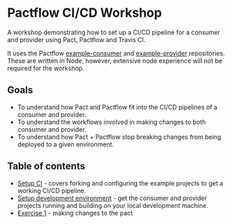 # Pactflow CI/CD Workshop

A workshop demonstrating how to set up a CI/CD pipeline for a consumer and provider using Pact, Pactflow and Travis CI.

It uses the Pactflow [example-consumer][example-consumer] and [example-provider][example-provider] repositories. These are written in Node, however, extensive node experience will not be required for the workshop.

## Goals

* To understand how Pact and Pactflow fit into the CI/CD pipelines of a consumer and provider.
* To understand the workflows involved in making changes to both consumer and provider.
* To understand how Pact + Pactflow stop breaking changes from being deployed to a given environment.

## Table of contents

* [Setup CI](./setup_ci/01_introduction.md) - covers forking and configuring the example projects to get a working CI/CD pipeline.
* [Setup development environment](./SETUP_DEVELOPMENT_ENVIRONMENTS.md) - get the consumer and provider projects running and building on your local development machine.
* [Exercise 1](./EXERCISE_01.md) - making changes to the pact


[example-consumer]: https://github.com/pactflow/example-consumer
[example-provider]: https://github.com/pactflow/example-provider

